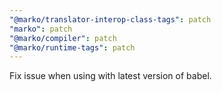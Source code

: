```yaml
---
"@marko/translator-interop-class-tags": patch
"marko": patch
"@marko/compiler": patch
"@marko/runtime-tags": patch
---
```


Fix issue when using with latest version of babel.
